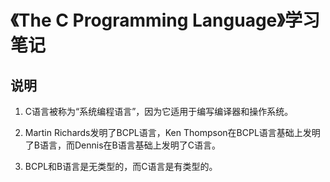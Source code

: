 # 《The C Programming Language》学习笔记

## 说明

1. C语言被称为“系统编程语言”，因为它适用于编写编译器和操作系统。

2. Martin Richards发明了BCPL语言，Ken Thompson在BCPL语言基础上发明了B语言，而Dennis在B语言基础上发明了C语言。

3. BCPL和B语言是无类型的，而C语言是有类型的。
